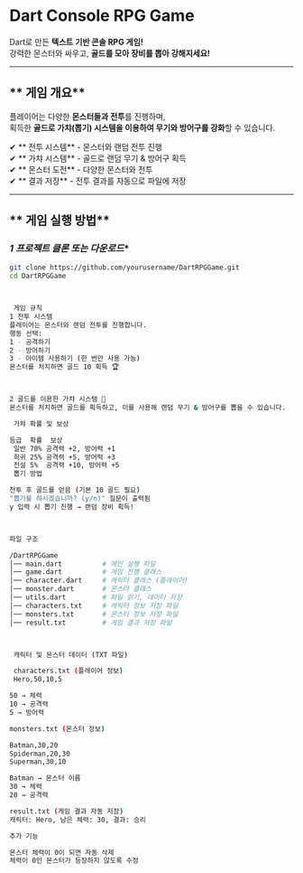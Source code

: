 # Dart Console RPG Game 
Dart로 만든 **텍스트 기반 콘솔 RPG 게임!**  
강력한 몬스터와 싸우고, **골드를 모아 장비를 뽑아 강해지세요!**  


---

## ** 게임 개요**
플레이어는 다양한 **몬스터들과 전투**를 진행하며,  
획득한 **골드로 가챠(뽑기) 시스템을 이용하여 무기와 방어구를 강화**할 수 있습니다.  

✔ ** 전투 시스템** - 몬스터와 랜덤 전투 진행  
✔ ** 가챠 시스템** - 골드로 랜덤 무기 & 방어구 획득  
✔ ** 몬스터 도전** - 다양한 몬스터와 전투  
✔ ** 결과 저장** - 전투 결과를 자동으로 파일에 저장  

---

## ** 게임 실행 방법**
### *1 프로젝트 클론 또는 다운로드**
```sh
git clone https://github.com/yourusername/DartRPGGame.git
cd DartRPGGame



 게임 규칙
1 전투 시스템
플레이어는 몬스터와 랜덤 전투를 진행합니다.
행동 선택:
1 - 공격하기
2 - 방어하기
3 - 아이템 사용하기 (한 번만 사용 가능)
몬스터를 처치하면 골드 10 획득 🏆



2 골드를 이용한 가챠 시스템 🎰
몬스터를 처치하면 골드를 획득하고, 이를 사용해 랜덤 무기 & 방어구를 뽑을 수 있습니다.

 가챠 확률 및 보상

등급	확률	보상
 일반	70%	공격력 +2, 방어력 +1
 희귀	25%	공격력 +5, 방어력 +3
 전설	5%	공격력 +10, 방어력 +5
 뽑기 방법

전투 후 골드를 얻음 (기본 10 골드 필요)
"뽑기를 하시겠습니까? (y/n)" 질문이 출력됨
y 입력 시 뽑기 진행 → 랜덤 장비 획득!



파일 구조

/DartRPGGame
│── main.dart          # 메인 실행 파일
│── game.dart          # 게임 진행 클래스
│── character.dart     # 캐릭터 클래스 (플레이어)
│── monster.dart       # 몬스터 클래스
│── utils.dart         # 파일 읽기, 데이터 저장
│── characters.txt     # 캐릭터 정보 저장 파일
│── monsters.txt       # 몬스터 정보 저장 파일
│── result.txt         # 게임 결과 저장 파일



 캐릭터 및 몬스터 데이터 (TXT 파일)

 characters.txt (플레이어 정보)
 Hero,50,10,5

50 → 체력
10 → 공격력
5 → 방어력

monsters.txt (몬스터 정보)

Batman,30,20
Spiderman,20,30
Superman,30,10

Batman → 몬스터 이름
30 → 체력
20 → 공격력

result.txt (게임 결과 자동 저장)
캐릭터: Hero, 남은 체력: 30, 결과: 승리

추가 기능

몬스터 체력이 0이 되면 자동 삭제
체력이 0인 몬스터가 등장하지 않도록 수정